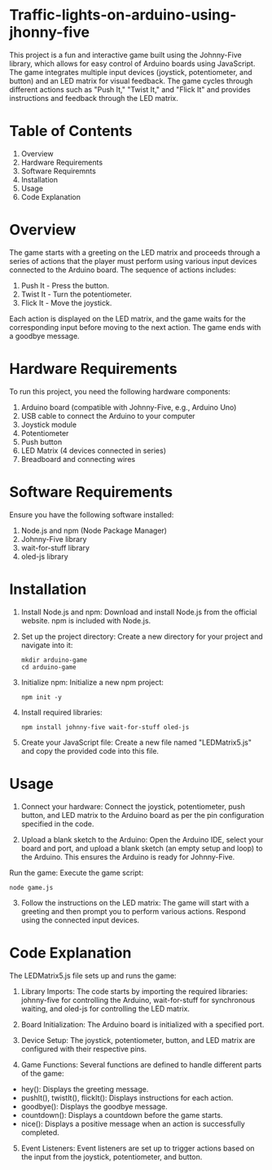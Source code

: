 # Traffic-lights-on-arduino-using-jhonny-five
This project is a fun and interactive game built using the Johnny-Five library, which allows for easy control of Arduino boards using JavaScript. The game integrates multiple input devices (joystick, potentiometer, and button) and an LED matrix for visual feedback. The game cycles through different actions such as "Push It," "Twist It," and "Flick It" and provides instructions and feedback through the LED matrix.

# Table of Contents
1. Overview
2. Hardware Requirements
3. Software Requiremnts
4. Installation
5. Usage
6. Code Explanation

# Overview
The game starts with a greeting on the LED matrix and proceeds through a series of actions that the player must perform using various input devices connected to the Arduino board. The sequence of actions includes:

1. Push It - Press the button.
2. Twist It - Turn the potentiometer.
3. Flick It - Move the joystick.

Each action is displayed on the LED matrix, and the game waits for the corresponding input before moving to the next action. The game ends with a goodbye message.

# Hardware Requirements
To run this project, you need the following hardware components:

1. Arduino board (compatible with Johnny-Five, e.g., Arduino Uno)
2. USB cable to connect the Arduino to your computer
3. Joystick module
4. Potentiometer
5. Push button
6. LED Matrix (4 devices connected in series)
7. Breadboard and connecting wires

# Software Requirements
Ensure you have the following software installed:

1. Node.js and npm (Node Package Manager)
2. Johnny-Five library
3. wait-for-stuff library
4. oled-js library

# Installation
1. Install Node.js and npm: Download and install Node.js from the official website. npm is included with Node.js.

2. Set up the project directory: Create a new directory for your project and navigate into it:
   ```
   mkdir arduino-game
   cd arduino-game
   ```
3. Initialize npm: Initialize a new npm project:
    ```
    npm init -y
    ```
4. Install required libraries:
   ```
   npm install johnny-five wait-for-stuff oled-js
   ```
5. Create your JavaScript file: Create a new file named "LEDMatrix5.js" and copy the provided code into this file.

# Usage

1. Connect your hardware: Connect the joystick, potentiometer, push button, and LED matrix to the Arduino board as per the pin configuration specified in the code.

2. Upload a blank sketch to the Arduino: Open the Arduino IDE, select your board and port, and upload a blank sketch (an empty setup and loop) to the Arduino. This ensures the Arduino is ready for Johnny-Five.

Run the game: Execute the game script:
```
node game.js
```
3. Follow the instructions on the LED matrix: The game will start with a greeting and then prompt you to perform various actions. Respond using the connected input devices.

# Code Explanation

The LEDMatrix5.js file sets up and runs the game:

1. Library Imports: The code starts by importing the required libraries: johnny-five for controlling the Arduino, wait-for-stuff for synchronous waiting, and oled-js for controlling the LED matrix.

2. Board Initialization: The Arduino board is initialized with a specified port.

3. Device Setup: The joystick, potentiometer, button, and LED matrix are configured with their respective pins.

4. Game Functions: Several functions are defined to handle different parts of the game:

  * hey(): Displays the greeting message.
  * pushIt(), twistIt(), flickIt(): Displays instructions for each action.
  * goodbye(): Displays the goodbye message.
  * countdown(): Displays a countdown before the game starts.
  * nice(): Displays a positive message when an action is successfully completed.

 5. Event Listeners: Event listeners are set up to trigger actions based on the input from the joystick, potentiometer, and button.
